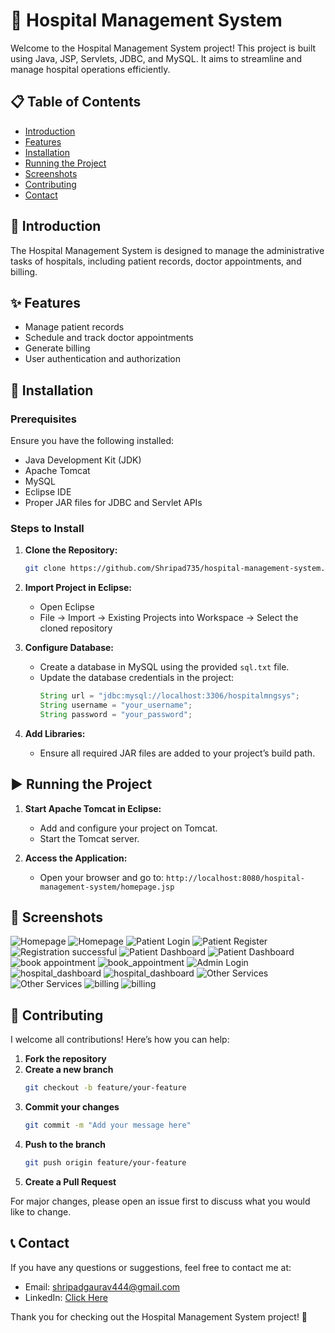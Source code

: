 
# 🏥 Hospital Management System

Welcome to the Hospital Management System project! This project is built using Java, JSP, Servlets, JDBC, and MySQL. It aims to streamline and manage hospital operations efficiently.

## 📋 Table of Contents
- [Introduction](#introduction)
- [Features](#features)
- [Installation](#installation)
- [Running the Project](#running-the-project)
- [Screenshots](#screenshots)
- [Contributing](#contributing)
- [Contact](#contact)

## 📝 Introduction
The Hospital Management System is designed to manage the administrative tasks of hospitals, including patient records, doctor appointments, and billing. 

## ✨ Features
- Manage patient records
- Schedule and track doctor appointments
- Generate billing
- User authentication and authorization

## 🚀 Installation

### Prerequisites
Ensure you have the following installed:
- Java Development Kit (JDK)
- Apache Tomcat
- MySQL
- Eclipse IDE
- Proper JAR files for JDBC and Servlet APIs

### Steps to Install
1. **Clone the Repository:**
   ```bash
   git clone https://github.com/Shripad735/hospital-management-system.git
   ```
2. **Import Project in Eclipse:**
   - Open Eclipse
   - File -> Import -> Existing Projects into Workspace -> Select the cloned repository

3. **Configure Database:**
   - Create a database in MySQL using the provided `sql.txt` file.
   - Update the database credentials in the project:
     ```java
     String url = "jdbc:mysql://localhost:3306/hospitalmngsys";
     String username = "your_username";
     String password = "your_password";
     ```

4. **Add Libraries:**
   - Ensure all required JAR files are added to your project’s build path.

## ▶️ Running the Project
1. **Start Apache Tomcat in Eclipse:**
   - Add and configure your project on Tomcat.
   - Start the Tomcat server.

2. **Access the Application:**
   - Open your browser and go to: `http://localhost:8080/hospital-management-system/homepage.jsp`

## 📸 Screenshots
![Homepage](images/homepage1.png)
![Homepage](images/homepage2.png)
![Patient Login](images/login.png)
![Patient Register](images/registration.png)
![Registration successful](images/reg_successful.png)
![Patient Dashboard](images/patient_dash1.png)
![Patient Dashboard](images/patient_dash2.png)
![book appointment](images/book_app1.png)
![book_appointment](images/book_app2.png)
![Admin Login](images/admin_login.png)
![hospital_dashboard](images/hospital_dash1.png)
![hospital_dashboard](images/hospital_dash2.png)
![Other Services](images/other_services1.png)
![Other Services](images/other_services2.png)
![billing](images/billing1.png)
![billing](images/billing2.png)


## 🤝 Contributing
I welcome all contributions! Here’s how you can help:

1. **Fork the repository**
2. **Create a new branch**
   ```bash
   git checkout -b feature/your-feature
   ```
3. **Commit your changes**
   ```bash
   git commit -m "Add your message here"
   ```
4. **Push to the branch**
   ```bash
   git push origin feature/your-feature
   ```
5. **Create a Pull Request**

For major changes, please open an issue first to discuss what you would like to change.

## 📞 Contact
If you have any questions or suggestions, feel free to contact me at:
- Email: shripadgaurav444@gmail.com
- LinkedIn: [Click Here]([www.linkedin.com/in/shripad-khandare-39a2a2203](https://www.linkedin.com/in/shripad-khandare-39a2a2203/))

Thank you for checking out the Hospital Management System project! 🙌
```
